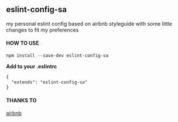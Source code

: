 ## eslint-config-sa

my personal eslint config based on airbnb styleguide with some little changes
to fit my preferences

#### HOW TO USE
```
npm install --save-dev eslint-config-sa
```

**Add to your .eslintrc**
```
{
  "extends": "eslint-config-sa"
}
```

#### THANKS TO
[airbnb](https://github.com/airbnb/javascript)
